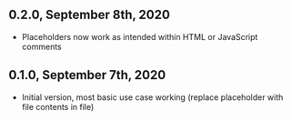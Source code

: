 ## 0.2.0, September 8th, 2020

- Placeholders now work as intended within HTML or JavaScript comments

## 0.1.0, September 7th, 2020

- Initial version, most basic use case working (replace placeholder with file contents in file)